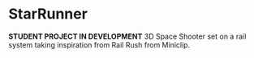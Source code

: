 # StarRunner
**STUDENT PROJECT IN DEVELOPMENT**
3D Space Shooter set on a rail system taking inspiration from Rail Rush from Miniclip. 
